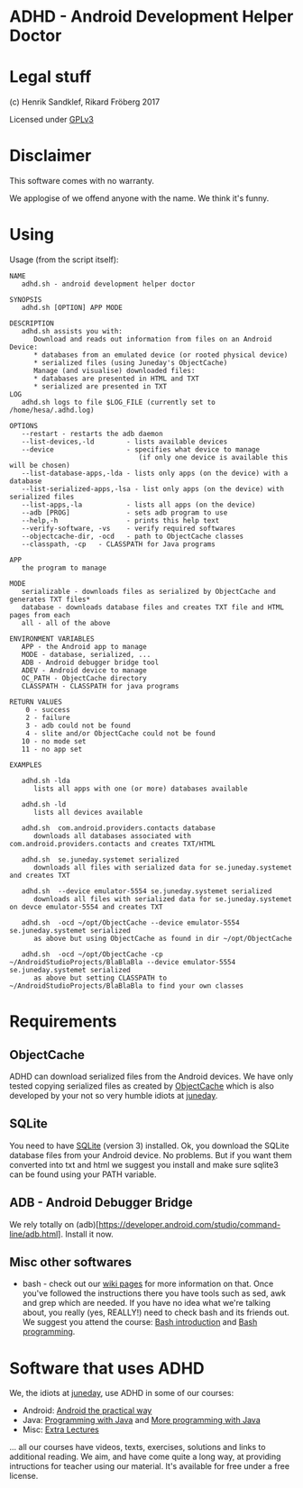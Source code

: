 # ADHD - Android Development Helper Doctor 

# Legal stuff

(c) Henrik Sandklef, Rikard Fröberg 2017

Licensed under [GPLv3](https://www.gnu.org/licenses/gpl-3.0.en.html)

# Disclaimer

This software comes with no warranty.

We applogise of we offend anyone with the name. We think it's funny.

# Using

Usage (from the script itself):
```
NAME
   adhd.sh - android development helper doctor

SYNOPSIS
   adhd.sh [OPTION] APP MODE

DESCRIPTION
   adhd.sh assists you with:
      Download and reads out information from files on an Android Device:
      * databases from an emulated device (or rooted physical device)
      * serialized files (using Juneday's ObjectCache)
      Manage (and visualise) downloaded files:
      * databases are presented in HTML and TXT
      * serialized are presented in TXT
LOG
   adhd.sh logs to file $LOG_FILE (currently set to /home/hesa/.adhd.log)

OPTIONS
   --restart - restarts the adb daemon
   --list-devices,-ld        - lists available devices
   --device                  - specifies what device to manage
                                (if only one device is available this will be chosen)
   --list-database-apps,-lda - lists only apps (on the device) with a database
   --list-serialized-apps,-lsa - list only apps (on the device) with serialized files
   --list-apps,-la           - lists all apps (on the device)
   --adb [PROG]              - sets adb program to use
   --help,-h                 - prints this help text
   --verify-software, -vs    - verify required softwares
   --objectcache-dir, -ocd   - path to ObjectCache classes
   --classpath, -cp   - CLASSPATH for Java programs

APP
   the program to manage

MODE
   serializable - downloads files as serialized by ObjectCache and generates TXT files*
   database - downloads database files and creates TXT file and HTML pages from each
   all - all of the above

ENVIRONMENT VARIABLES
   APP - the Android app to manage
   MODE - database, serialized, ...  
   ADB - Android debugger bridge tool
   ADEV - Android device to manage
   OC_PATH - ObjectCache directory
   CLASSPATH - CLASSPATH for java programs

RETURN VALUES
    0 - success
    2 - failure
    3 - adb could not be found
    4 - slite and/or ObjectCache could not be found
   10 - no mode set
   11 - no app set

EXAMPLES

   adhd.sh -lda 
      lists all apps with one (or more) databases available

   adhd.sh -ld 
      lists all devices available

   adhd.sh  com.android.providers.contacts database
      downloads all databases associated with com.android.providers.contacts and creates TXT/HTML

   adhd.sh  se.juneday.systemet serialized
      downloads all files with serialized data for se.juneday.systemet and creates TXT

   adhd.sh  --device emulator-5554 se.juneday.systemet serialized
      downloads all files with serialized data for se.juneday.systemet on devce emulator-5554 and creates TXT

   adhd.sh  -ocd ~/opt/ObjectCache --device emulator-5554 se.juneday.systemet serialized
      as above but using ObjectCache as found in dir ~/opt/ObjectCache

   adhd.sh  -ocd ~/opt/ObjectCache -cp ~/AndroidStudioProjects/BlaBlaBla --device emulator-5554 se.juneday.systemet serialized
      as above but setting CLASSPATH to ~/AndroidStudioProjects/BlaBlaBla to find your own classes

```

# Requirements

## ObjectCache

ADHD can download serialized files from the Android devices. We have
only tested copying serialized files as created by [ObjectCache](https://github.com/progund/java-extra-lectures/tree/master/caching) which is also developed by your not so very humble idiots at [juneday](http://wiki.juneday.se).

## SQLite

You need to have [SQLite](https://www.sqlite.org/) (version 3) installed. Ok, you download the SQLite database files from your Android device. No problems. But if you want them converted into txt and html we suggest you install and make sure sqlite3 can be found using your PATH variable.

## ADB - Android Debugger Bridge

We rely totally on (adb)[https://developer.android.com/studio/command-line/adb.html]. Install it now.

## Misc other softwares

* bash - check out our [wiki pages](http://wiki.juneday.se/mediawiki/index.php/Bash) for more information on that. Once you've followed the instructions there you have tools such as sed, awk and grep which are needed. If you have no idea what we're talking about, you really (yes, REALLY!) need to check bash and its friends out. We suggest you attend the course: [Bash introduction](http://wiki.juneday.se/mediawiki/index.php/Bash-introduction) and [Bash programming](http://wiki.juneday.se/mediawiki/index.php/Bash_Programming). 

# Software that uses ADHD

We, the idiots at [juneday](http://wiki.juneday.se), use ADHD in some of our courses:
* Android: [Android the practical way](http://wiki.juneday.se/mediawiki/index.php/Android_-_the_practical_way)
* Java:  [Programming with Java](http://wiki.juneday.se/mediawiki/index.php/Programming_with_Java) and [More programming with Java](http://wiki.juneday.se/mediawiki/index.php/More_programming_with_Java)
* Misc: [Extra Lectures](http://wiki.juneday.se/mediawiki/index.php/Misc:Extra_lectures)

... all our courses have videos, texts, exercises, solutions and links
to additional reading. We aim, and have come quite a long way, at
providing intructions for teacher using our material. It's available
for free under a free license.